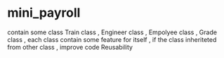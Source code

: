 # mini_payroll
contain some class Train class , Engineer class , Empolyee class , Grade class , each class contain some feature for itself , if the class 
inheriteted from other class , improve code Reusability
